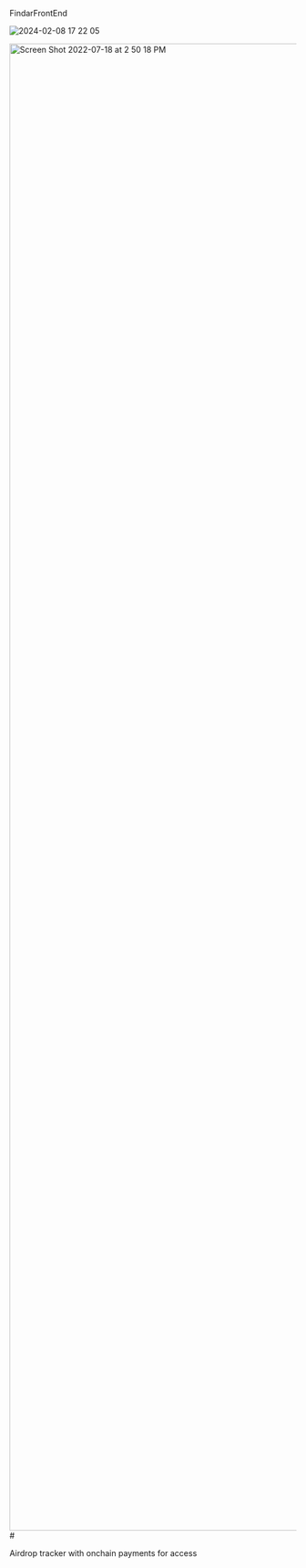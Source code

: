 FindarFrontEnd

![2024-02-08 17 22 05](https://github.com/bodino/FndairFrontend/assets/914117/0dbac5d7-8ddc-46fb-b697-4c4e18a4e7d8)


<img width="2610" alt="Screen Shot 2022-07-18 at 2 50 18 PM" src="https://github.com/bodino/FndairFrontend/assets/914117/9a114d0f-c60a-483d-83a5-69cab32ac163"># 

Airdrop tracker with onchain payments for access 
